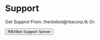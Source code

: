 <h1 id="support">Support</h1>
<p>Get Supprot From:
therbxbot@rbxcorp.tk
Or:</p>
<form action="dsc.gg/rbxbotsupport">
    <input type="submit" value="RBXBot Support Server" />
</form>
